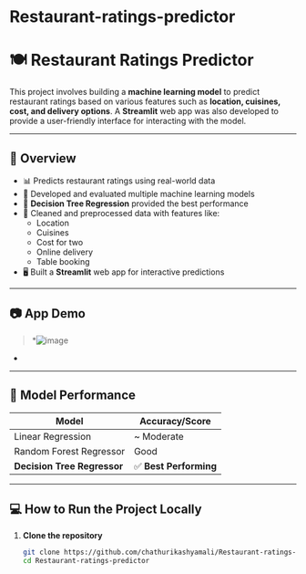 ﻿# Restaurant-ratings-predictor
# 🍽️ Restaurant Ratings Predictor

This project involves building a **machine learning model** to predict restaurant ratings based on various features such as **location, cuisines, cost, and delivery options**. A **Streamlit** web app was also developed to provide a user-friendly interface for interacting with the model.

---

## 🚀 Overview

- 📊 Predicts restaurant ratings using real-world data
- 🤖 Developed and evaluated multiple machine learning models
- 🌳 **Decision Tree Regression** provided the best performance
- 🧪 Cleaned and preprocessed data with features like:
  - Location
  - Cuisines
  - Cost for two
  - Online delivery
  - Table booking
- 🖥️ Built a **Streamlit** web app for interactive predictions

---

## 📷 App Demo 
> *![image](https://github.com/user-attachments/assets/d37b8418-4808-4eaa-8ac1-d841541e2060)
*

---

## 🧠 Model Performance

| Model                   | Accuracy/Score |
|------------------------|----------------|
| Linear Regression       | ~ Moderate     |
| Random Forest Regressor | Good           |
| **Decision Tree Regressor** | ✅ **Best Performing** |

---

## 💻 How to Run the Project Locally

1. **Clone the repository**
   ```bash
   git clone https://github.com/chathurikashyamali/Restaurant-ratings-predictor.git
   cd Restaurant-ratings-predictor

